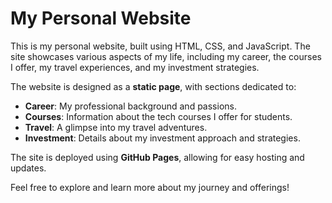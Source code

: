 
# My Personal Website

This is my personal website, built using HTML, CSS, and JavaScript. The site showcases various aspects of my life, including my career, the courses I offer, my travel experiences, and my investment strategies. 

The website is designed as a **static page**, with sections dedicated to:
- **Career**: My professional background and passions.
- **Courses**: Information about the tech courses I offer for students.
- **Travel**: A glimpse into my travel adventures.
- **Investment**: Details about my investment approach and strategies.

The site is deployed using **GitHub Pages**, allowing for easy hosting and updates. 

Feel free to explore and learn more about my journey and offerings!

